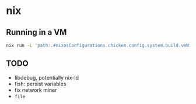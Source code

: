 # nix

## Running in a VM
```bash
nix run -L 'path:.#nixosConfigurations.chicken.config.system.build.vmWithDisko'
```

## TODO
- libdebug, potentially nix-ld
- fish: persist variables
- fix network miner
- `file`
